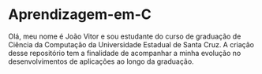# Aprendizagem-em-C
Olá, meu nome é João Vitor e sou estudante do curso de graduação de Ciência da Computação da Universidade Estadual de Santa Cruz. A criação desse repositório tem a finalidade de acompanhar a minha evolução no desenvolvimentos de aplicações ao longo da graduação.

